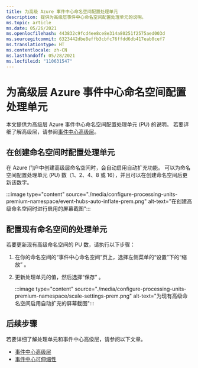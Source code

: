 ```yaml
---
title: 为高级 Azure 事件中心命名空间配置处理单元
description: 提供为高级层事件中心命名空间配置处理单元的说明。
ms.topic: article
ms.date: 05/26/2021
ms.openlocfilehash: 443832c9fcd4ee8ce8e314a80251f2575aed003d
ms.sourcegitcommit: 6323442dbe8effb3cbfc76ffdd6db417eab0cef7
ms.translationtype: HT
ms.contentlocale: zh-CN
ms.lasthandoff: 05/28/2021
ms.locfileid: "110631547"
---
```

# <a name="configure-processing-units-for-a-premium-tier-azure-event-hubs-namespace"></a>为高级层 Azure 事件中心命名空间配置处理单元
本文提供为高级层 Azure 事件中心命名空间配置处理单元 (PU) 的说明。 若要详细了解高级层，请参阅[事件中心高级层](event-hubs-premium-overview.md)。

## <a name="configure-processing-units-when-creating-a-namespace"></a>在创建命名空间时配置处理单元
在 Azure 门户中创建高级层命名空间时，会自动启用自动扩充功能。 可以为命名空间配置处理单元 (PU) 数（1、2、4、8 或 16），并且可以在创建命名空间后更新该数字。 

:::image type="content" source="./media/configure-processing-units-premium-namespace/event-hubs-auto-inflate-prem.png" alt-text="在创建高级命名空间时进行启用的屏幕截图":::

## <a name="configure-processing-units-for-an-existing-namespace"></a>配置现有命名空间的处理单元
若要更新现有高级命名空间的 PU 数，请执行以下步骤： 

1. 在你的命名空间的“事件中心命名空间”页上，选择左侧菜单的“设置”下的“缩放”  。 
1. 更新处理单元的值，然后选择“保存” 。 

    :::image type="content" source="./media/configure-processing-units-premium-namespace/scale-settings-prem.png" alt-text="为现有高级命名空间启用自动扩充的屏幕截图":::

## <a name="next-steps"></a>后续步骤
若要详细了解处理单元和事件中心高级层，请参阅以下文章。

- [事件中心高级层](event-hubs-premium-overview.md)
- [事件中心可伸缩性](event-hubs-scalability.md)
